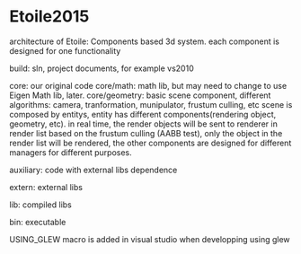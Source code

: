 # Etoile2015

architecture of Etoile: Components based 3d system.  each component is designed for one functionality

build: sln, project documents, for example  vs2010


core: our original code
core/math: math lib, but may need to change to use Eigen Math lib, later.
core/geometry: basic scene component, different algorithms: camera, tranformation, munipulator, frustum culling, etc
               scene is composed by entitys,  entity has different components(rendering object, geometry, etc).
			   in real time, the render objects will be sent to renderer in render list based on the frustum culling (AABB test), only the object in the render list will be rendered, 
			   the other components are designed for different managers for different purposes.
			   
auxiliary: code with external libs dependence

extern: external libs

lib: compiled libs

bin: executable

USING_GLEW macro is added in visual studio when developping using glew


